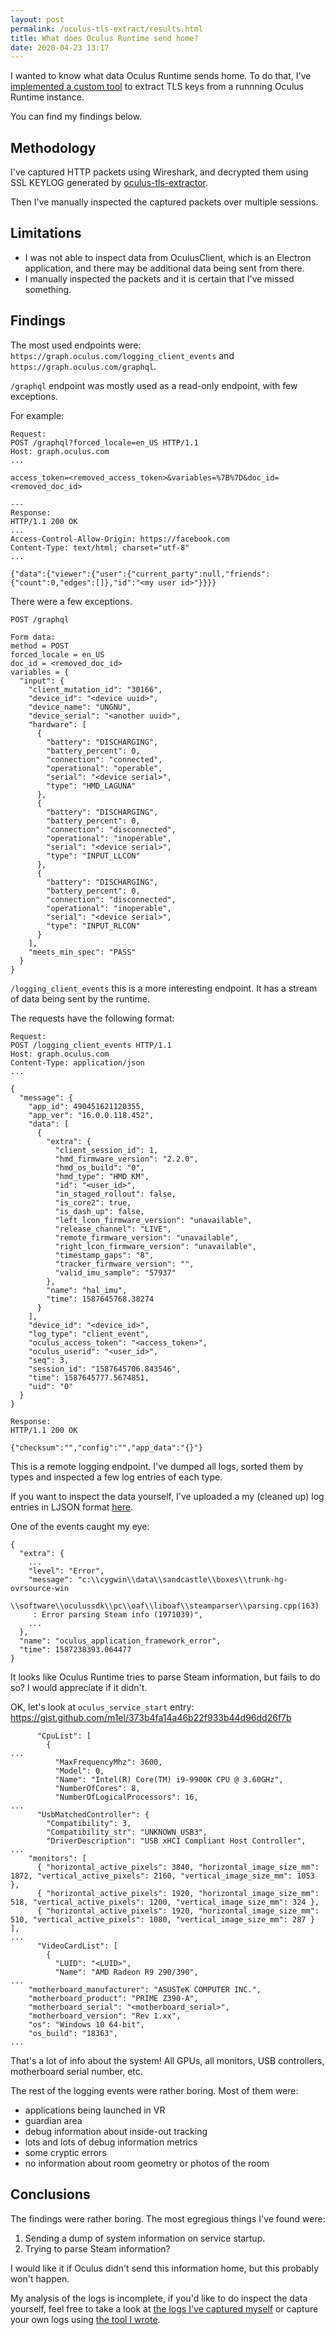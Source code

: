 ```yaml
---
layout: post
permalink: /oculus-tls-extract/results.html
title: What does Oculus Runtime send home?
date: 2020-04-23 13:17
---
```


I wanted to know what data Oculus Runtime sends home.
To do that, I've [implemented a custom tool](/oculus-tls-extract/)
to extract TLS keys from a runnning Oculus Runtime instance.

You can find my findings below.

<!-- more -->

## Methodology

I've captured HTTP packets using Wireshark, and decrypted them using SSL KEYLOG generated by [oculus-tls-extractor][oculus-tls-extractor].

Then I've manually inspected the captured packets over multiple sessions.

## Limitations

- I was not able to inspect data from OculusClient, which is an Electron application, and there may be additional data being sent from there.
- I manually inspected the packets and it is certain that I've missed something.

## Findings

The most used endpoints were: `https://graph.oculus.com/logging_client_events` and `https://graph.oculus.com/graphql`.

`/graphql` endpoint was mostly used as a read-only endpoint, with few exceptions.

For example:

```
Request:
POST /graphql?forced_locale=en_US HTTP/1.1
Host: graph.oculus.com
...

access_token=<removed_access_token>&variables=%7B%7D&doc_id=<removed_doc_id>

---
Response:
HTTP/1.1 200 OK
...
Access-Control-Allow-Origin: https://facebook.com
Content-Type: text/html; charset="utf-8"
...

{"data":{"viewer":{"user":{"current_party":null,"friends":{"count":0,"edges":[]},"id":"<my user id>"}}}}
```

There were a few exceptions.

```
POST /graphql

Form data:
method = POST
forced_locale = en_US
doc_id = <removed_doc_id>
variables = {
  "input": {
    "client_mutation_id": "30166",
    "device_id": "<device uuid>",
    "device_name": "UNGNU",
    "device_serial": "<another uuid>",
    "hardware": [
      {
        "battery": "DISCHARGING",
        "battery_percent": 0,
        "connection": "connected",
        "operational": "operable",
        "serial": "<device serial>",
        "type": "HMD_LAGUNA"
      },
      {
        "battery": "DISCHARGING",
        "battery_percent": 0,
        "connection": "disconnected",
        "operational": "inoperable",
        "serial": "<device serial>",
        "type": "INPUT_LLCON"
      },
      {
        "battery": "DISCHARGING",
        "battery_percent": 0,
        "connection": "disconnected",
        "operational": "inoperable",
        "serial": "<device serial>",
        "type": "INPUT_RLCON"
      }
    ],
    "meets_min_spec": "PASS"
  }
}
```


`/logging_client_events` this is a more interesting endpoint.
It has a stream of data being sent by the runtime.

The requests have the following format:

```
Request:
POST /logging_client_events HTTP/1.1
Host: graph.oculus.com
Content-Type: application/json
...

{
  "message": {
    "app_id": 490451621120355,
    "app_ver": "16.0.0.118.452",
    "data": [
      {
        "extra": {
          "client_session_id": 1,
          "hmd_firmware_version": "2.2.0",
          "hmd_os_build": "0",
          "hmd_type": "HMD KM",
          "id": "<user_id>",
          "in_staged_rollout": false,
          "is_core2": true,
          "is_dash_up": false,
          "left_lcon_firmware_version": "unavailable",
          "release_channel": "LIVE",
          "remote_firmware_version": "unavailable",
          "right_lcon_firmware_version": "unavailable",
          "timestamp_gaps": "8",
          "tracker_firmware_version": "",
          "valid_imu_sample": "57937"
        },
        "name": "hal_imu",
        "time": 1587645768.38274
      }
    ],
    "device_id": "<device_id>",
    "log_type": "client_event",
    "oculus_access_token": "<access_token>",
    "oculus_userid": "<user_id>",
    "seq": 3,
    "session_id": "1587645706.843546",
    "time": 1587645777.5674851,
    "uid": "0"
  }
}

Response:
HTTP/1.1 200 OK

{"checksum":"","config":"","app_data":"{}"}
```

This is a remote logging endpoint.  I've dumped all logs, sorted them by types and inspected a few log entries of each type.

If you want to inspect the data yourself, I've uploaded a my (cleaned up) log entries in LJSON format [here][some-log].

One of the events caught my eye:

```
{
  "extra": {
    ...
    "level": "Error",
    "message": "c:\\cygwin\\data\\sandcastle\\boxes\\trunk-hg-ovrsource-win
     \\software\\oculussdk\\pc\\oaf\\liboaf\\steamparser\\parsing.cpp(163)
     : Error parsing Steam info (1971039)",
    ...
  },
  "name": "oculus_application_framework_error",
  "time": 1587238393.064477
}
```

It looks like Oculus Runtime tries to parse Steam information, but fails to do so?  I would appreciate if it didn't.


OK, let's look at `oculus_service_start` entry: https://gist.github.com/m1el/373b4fa14a46b22f933b44d96dd26f7b

```
      "CpuList": [
        {
...
          "MaxFrequencyMhz": 3600,
          "Model": 0,
          "Name": "Intel(R) Core(TM) i9-9900K CPU @ 3.60GHz",
          "NumberOfCores": 8,
          "NumberOfLogicalProcessors": 16,
...
      "UsbMatchedController": {
        "Compatibility": 3,
        "Compatibility_str": "UNKNOWN_USB3",
        "DriverDescription": "USB xHCI Compliant Host Controller",
...
    "monitors": [
      { "horizontal_active_pixels": 3840, "horizontal_image_size_mm": 1872, "vertical_active_pixels": 2160, "vertical_image_size_mm": 1053 },
      { "horizontal_active_pixels": 1920, "horizontal_image_size_mm": 518, "vertical_active_pixels": 1200, "vertical_image_size_mm": 324 },
      { "horizontal_active_pixels": 1920, "horizontal_image_size_mm": 510, "vertical_active_pixels": 1080, "vertical_image_size_mm": 287 } ],
...
      "VideoCardList": [
        {
          "LUID": "<LUID>",
          "Name": "AMD Radeon R9 290/390",
...
    "motherboard_manufacturer": "ASUSTeK COMPUTER INC.",
    "motherboard_product": "PRIME Z390-A",
    "motherboard_serial": "<motherboard_serial>",
    "motherboard_version": "Rev 1.xx",
    "os": "Windows 10 64-bit",
    "os_build": "18363",
...
```

That's a lot of info about the system!  All GPUs, all monitors, USB controllers, motherboard serial number, etc.

The rest of the logging events were rather boring.  Most of them were:
- applications being launched in VR
- guardian area
- debug information about inside-out tracking
- lots and lots of debug information metrics
- some cryptic errors
- no information about room geometry or photos of the room

## Conclusions

The findings were rather boring.  The most egregious things I've found were:

1. Sending a dump of system information on service startup.
2. Trying to parse Steam information?

I would like it if Oculus didn't send this information home, but this probably won't happen.

My analysis of the logs is incomplete, if you'd like to do inspect the data yourself, feel free to
take a look at [the logs I've captured myself][some-log] or capture your own logs using [the tool I wrote][oculus-tls-extractor].

[some-log]: https://gist.github.com/m1el/0f10913c1a58ba1cea92a813065ab857 "Edited logs from oculus runtime"
[oculus-tls-extractor]: https://github.com/m1el/oculus-tls-extractor "Oculus TLS Extractor"
[hw-info]: https://gist.github.com/m1el/373b4fa14a46b22f933b44d96dd26f7b "Hardware dump"
